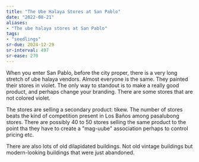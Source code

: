 ```yaml
---
title: "The Ube Halaya Stores at San Pablo"
date: "2022-08-21"
aliases:
- "The ube halaya stores at San Pablo"
tags:
- "seedlings"
sr-due: 2024-12-29
sr-interval: 497
sr-ease: 270
---
```

When you enter San Pablo, before the city proper, there is a very long stretch of ube halaya vendors. Almost everyone is the same. They painted their stores in violet. The only way to standout is to make a really good product, and perhaps change your branding. There are  some stores that are not colored violet.

The stores are selling a secondary product: tikew. The number of stores beats the kind of competition present in Los Baños among pasalubong stores. There are possibly 40 to 50 stores selling the same product to the point tha they have to create a "mag-uube" association perhaps to control pricing etc.

There are also lots of old dilapidated buildings. Not old vintage buildings but modern-looking buildings that were just abandoned.